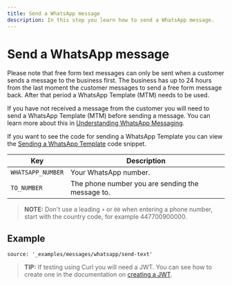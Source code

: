 ```yaml
---
title: Send a WhatsApp message
description: In this step you learn how to send a WhatsApp message.
---
```

# Send a WhatsApp message

Please note that free form text messages can only be sent when a customer sends a message to the business first. The business has up to 24 hours from the last moment the customer messages to send a free form message back. After that period a WhatsApp Template (MTM) needs to be used.

If you have not received a message from the customer you will need to send a WhatsApp Template (MTM) before sending a message. You can learn more about this in [Understanding WhatsApp Messaging](/messages/concepts/whatsapp).

If you want to see the code for sending a WhatsApp Template you can view the [Sending a WhatsApp Template](/messages/code-snippets/send-whatsapp-template) code snippet.

|Key | Description|
|-- | --|
|`WHATSAPP_NUMBER` | Your WhatsApp number.|
|`TO_NUMBER` | The phone number you are sending the message to.|

> **NOTE:** Don't use a leading `+` or `00` when entering a phone number, start with the country code, for example 447700900000.

## Example

```code_snippets
source: '_examples/messages/whatsapp/send-text'
```

> **TIP:** If testing using Curl you will need a JWT. You can see how to create one in the documentation on [creating a JWT](/messages/code-snippets/before-you-begin#generate-a-jwt).
